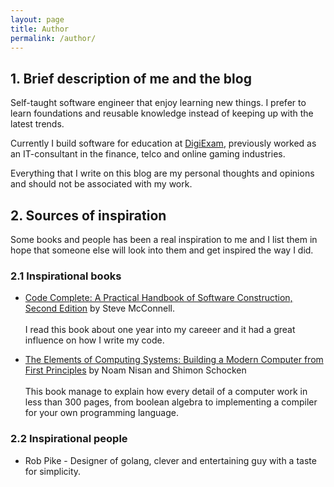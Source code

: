 ```yaml
---
layout: page
title: Author
permalink: /author/
---
```


## 1. Brief description of me and the blog

Self-taught software engineer that enjoy learning new things. I prefer to learn foundations and reusable knowledge instead of keeping up with the latest trends.

Currently I build software for education at [DigiExam](https://www.digiexam.se), previously worked as an IT-consultant in the finance, telco and online gaming industries.

Everything that I write on this blog are my personal thoughts and opinions and should not be associated with my work.

## 2. Sources of inspiration

Some books and people has been a real inspiration to me and I list them in hope that someone else will look into them and get inspired the way I did.

### 2.1 Inspirational books

* [Code Complete: A Practical Handbook of Software Construction, Second Edition]() by Steve McConnell. <br /><br />I read this book about one year into my careeer and it had a great influence on how I write my code.

* [The Elements of Computing Systems: Building a Modern Computer from First Principles]() by Noam Nisan and Shimon Schocken <br /><br />This book manage to explain how every detail of a computer work in less than 300 pages, from boolean algebra to implementing a compiler for your own programming language.

### 2.2 Inspirational people

* Rob Pike - Designer of golang, clever and entertaining guy with a taste for simplicity.
